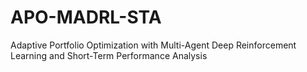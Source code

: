 # APO-MADRL-STA
Adaptive Portfolio Optimization with Multi-Agent Deep Reinforcement Learning and Short-Term Performance Analysis
